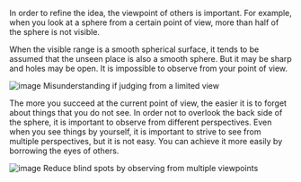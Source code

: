 
In order to refine the idea, the viewpoint of others is important. For example, when you look at a sphere from a certain point of view, more than half of the sphere is not visible.

When the visible range is a smooth spherical surface, it tends to be assumed that the unseen place is also a smooth sphere. But it may be sharp and holes may be open. It is impossible to observe from your point of view.

![image](https://gyazo.com/79862332dbcfe94c5b87cac2d5363fb4/thumb/1000)
Misunderstanding if judging from a limited view

The more you succeed at the current point of view, the easier it is to forget about things that you do not see. In order not to overlook the back side of the sphere, it is important to observe from different perspectives. Even when you see things by yourself, it is important to strive to see from multiple perspectives, but it is not easy. You can achieve it more easily by borrowing the eyes of others.

![image](https://gyazo.com/63853172e173dfa8aa61b6620a11b815/thumb/1000)
Reduce blind spots by observing from multiple viewpoints
